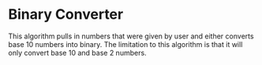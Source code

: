 # Binary Converter 
This algorithm pulls in numbers that were given by user and either converts base 10 numbers into binary. 
The limitation to this algorithm is that it will only convert base 10 and base 2 numbers. 

